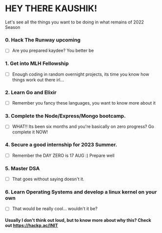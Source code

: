 # HEY THERE KAUSHIK!
Let's see all the things you want to be doing in what remains of 2022 Season

### 0. Hack The Runway upcoming
- [ ] Are you prepared kaydee? You better be

### 1. Get into MLH Fellowship
- [ ] Enough coding in random overnight projects, its time you know how things work out there irl...

### 2. Learn Go and Elixir
- [ ] Remember you fancy these languages, you want to know more about it

### 3. Complete the Node/Express/Mongo bootcamp.
- [ ] WHAT!! Its been six months and you're basically on zero progress? Go complete it NOW!

### 4. Secure a good internship for 2023 Summer.
- [ ] Remember the DAY ZERO is 17 AUG :) Prepare well

### 5. Master DSA
- [ ] That goes without saying doesn't it.

### 6. Learn Operating Systems and develop a linux kernel on your own
- [ ] That would be really cool... wouldn't it be?

#### Usually I don't think out loud, but to know more about why this? Check out https://hackp.ac/INIT

